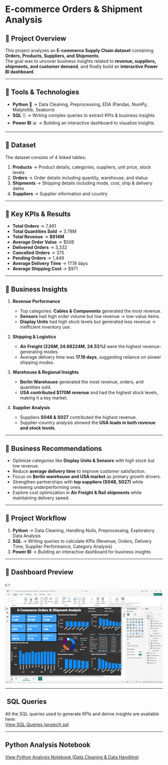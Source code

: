 # E-commerce Orders & Shipment Analysis

## 🔹 Project Overview  
This project analyzes an **E-commerce Supply Chain dataset** containing **Orders, Products, Suppliers, and Shipments**.  
The goal was to uncover business insights related to **revenue, suppliers, shipments, and customer demand**, and finally build an **interactive Power BI dashboard**.  

---

## 🔹 Tools & Technologies  
- **Python** 🐍 → Data Cleaning, Preprocessing, EDA (Pandas, NumPy, Matplotlib, Seaborn)  
- **SQL** 🗄️ → Writing complex queries to extract KPIs & business insights  
- **Power BI** 📊 → Building an interactive dashboard to visualize insights  

---

## 🔹 Dataset  
The dataset consists of 4 linked tables:  
1. **Products** → Product details, categories, suppliers, unit price, stock levels  
2. **Orders** → Order details including quantity, warehouse, and status  
3. **Shipments** → Shipping details including mode, cost, ship & delivery dates  
4. **Suppliers** → Supplier information and country  

---

## 🔹 Key KPIs & Results  
- **Total Orders** → 7,461  
- **Total Quantities Sold** → 3.78M  
- **Total Revenue** → **$914M**  
- **Average Order Value** → $506  
- **Delivered Orders** → 3,332  
- **Cancelled Orders** → 375  
- **Pending Orders** → 1,449  
- **Average Delivery Time** → 17.19 days  
- **Average Shipping Cost** → $971  

---

## 🔹 Business Insights  
1. **Revenue Performance**  
   - Top categories: **Cables & Components** generated the most revenue.  
   - **Sensors** had high order volume but low revenue → low-value items.  
   - **Display Units** had high stock levels but generated less revenue → inefficient inventory use.  

2. **Shipping & Logistics**  
   - **Air Freight ($226M, 24.68%)** and **Rail ($224M, 24.53%)** were the highest revenue-generating modes.  
   - Average delivery time was **17.19 days**, suggesting reliance on slower shipping modes.  

3. **Warehouse & Regional Insights**  
   - **Berlin Warehouse** generated the most revenue, orders, and quantities sold.  
   - **USA contributed $170M revenue** and had the highest stock levels, making it a key market.  

4. **Supplier Analysis**  
   - Suppliers **S048 & S027** contributed the highest revenue.  
   - Supplier-country analysis showed the **USA leads in both revenue and stock levels**.  

---

## 🔹 Business Recommendations  
- Optimize categories like **Display Units & Sensors** with high stock but low revenue.  
- Reduce **average delivery time** to improve customer satisfaction.  
- Focus on **Berlin warehouse and USA market** as primary growth drivers.  
- Strengthen partnerships with **top suppliers (S048, S027)** while reviewing underperforming ones.  
- Explore cost optimization in **Air Freight & Rail shipments** while maintaining delivery speed.  

---

## 🔹 Project Workflow  
1. **Python** → Data Cleaning, Handling Nulls, Preprocessing, Exploratory Data Analysis  
2. **SQL** → Writing queries to calculate KPIs (Revenue, Orders, Delivery Time, Supplier Performance, Category Analysis)  
3. **Power BI** → Building an interactive dashboard for business insights  

---

## 🔹 Dashboard Preview  
👉   ![Power BI Dashboard](https://github.com/Yaqub-123/E-commerce-Orders-Shipment-Analysis-/blob/main/Power%20Bi%20-%20Dashboard.png)
 

---
## ​ SQL Queries
All the SQL queries used to generate KPIs and derive insights are available here:  
[View SQL Queries (project).sql](https://github.com/Yaqub-123/E-commerce-Orders-Shipment-Analysis-/blob/main/SQL%20Queries%20(project).sql)

---
##  Python Analysis Notebook  
[View Python Analysis Notebook (Data Cleaning & Data Handling)](https://github.com/Yaqub-123/E-commerce-Orders-Shipment-Analysis-/blob/main/Python%20file-%20Data%20Analysis%2C%20Data%20Cleaning%2C%20Data%20Handling.ipynb)

